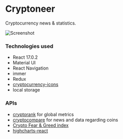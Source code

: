 # Cryptoneer

Cryptocurrency news & statistics.

![Screenshot](https://i.imgur.com/dEi3yYK.png)

### Technologies used
- React 17.0.2
- Material UI
- React Navigation
- immer
- Redux
- [cryptocurrency-icons](https://github.com/spothq/cryptocurrency-icons)
- local storage

### APIs
- [cryptorank](https://cryptorank.io/api) for global metrics
- [cryptocompare](https://min-api.cryptocompare.com/) for news and data regarding coins
- [Crypto Fear & Greed index](https://alternative.me/crypto/fear-and-greed-index/)
- [highcharts-react](https://github.com/highcharts/highcharts-react)
